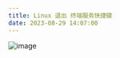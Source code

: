 ```yaml
---
title: Linux 退出 终端服务快捷键
date: 2023-08-29 14:07:00
---
```


![image](https://img2023.cnblogs.com/blog/2146100/202308/2146100-20230829140720437-801303464.png)
